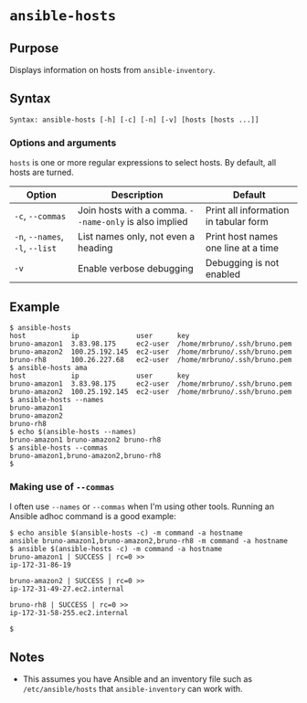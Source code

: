 # `ansible-hosts`

## Purpose
Displays information on hosts from `ansible-inventory`.

## Syntax
```
Syntax: ansible-hosts [-h] [-c] [-n] [-v] [hosts [hosts ...]]
```

### Options and arguments
`hosts` is one or more regular expressions to select hosts.  By default, all hosts are turned.

| Option                         | Description                                             | Default                               |
|--------------------------------|---------------------------------------------------------|---------------------------------------|
| `-c`, `--commas`               | Join hosts with a comma.  `--name-only` is also implied | Print all information in tabular form |
| `-n`, `--names`, `-l`, `--list` | List names only, not even a heading                     | Print host names one line at a time   |
| `-v`                           | Enable verbose debugging                                | Debugging is not enabled              |

## Example

```
$ ansible-hosts
host           ip              user      key
bruno-amazon1  3.83.98.175     ec2-user  /home/mrbruno/.ssh/bruno.pem
bruno-amazon2  100.25.192.145  ec2-user  /home/mrbruno/.ssh/bruno.pem
bruno-rh8      100.26.227.68   ec2-user  /home/mrbruno/.ssh/bruno.pem
$ ansible-hosts ama
host           ip              user      key
bruno-amazon1  3.83.98.175     ec2-user  /home/mrbruno/.ssh/bruno.pem
bruno-amazon2  100.25.192.145  ec2-user  /home/mrbruno/.ssh/bruno.pem
$ ansible-hosts --names
bruno-amazon1
bruno-amazon2
bruno-rh8
$ echo $(ansible-hosts --names)
bruno-amazon1 bruno-amazon2 bruno-rh8
$ ansible-hosts --commas
bruno-amazon1,bruno-amazon2,bruno-rh8
$ 
```

### Making use of `--commas`
I often use `--names` or `--commas` when I'm using other tools.  Running an Ansible adhoc command is a good example:
```
$ echo ansible $(ansible-hosts -c) -m command -a hostname
ansible bruno-amazon1,bruno-amazon2,bruno-rh8 -m command -a hostname
$ ansible $(ansible-hosts -c) -m command -a hostname
bruno-amazon1 | SUCCESS | rc=0 >>
ip-172-31-86-19

bruno-amazon2 | SUCCESS | rc=0 >>
ip-172-31-49-27.ec2.internal

bruno-rh8 | SUCCESS | rc=0 >>
ip-172-31-58-255.ec2.internal

$ 
```

## Notes

- This assumes you have Ansible and an inventory file such as `/etc/ansible/hosts` that `ansible-inventory` can work with.
